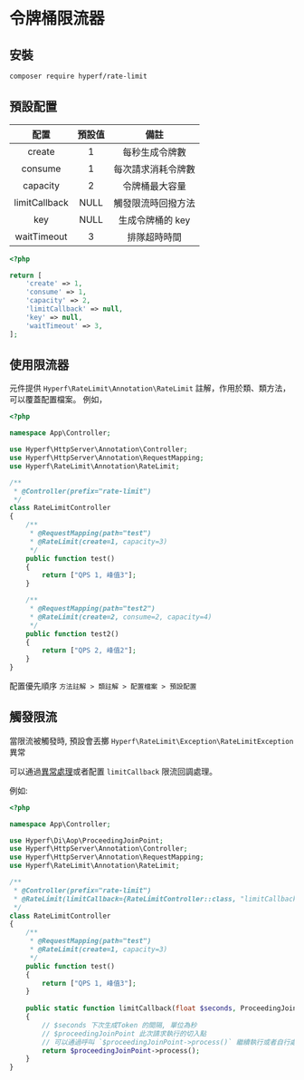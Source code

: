 # 令牌桶限流器

## 安裝

```bash
composer require hyperf/rate-limit
```
## 預設配置

|  配置          | 預設值 |         備註        |
|:--------------:|:------:|:-------------------:|
| create         | 1      | 每秒生成令牌數      |
| consume        | 1      | 每次請求消耗令牌數  |
| capacity       | 2      | 令牌桶最大容量      |
| limitCallback  | NULL   | 觸發限流時回撥方法  |
| key            | NULL   | 生成令牌桶的 key     |
| waitTimeout    | 3      | 排隊超時時間        |

```php
<?php

return [
    'create' => 1,
    'consume' => 1,
    'capacity' => 2,
    'limitCallback' => null,
    'key' => null,
    'waitTimeout' => 3,
];
```

## 使用限流器

元件提供 `Hyperf\RateLimit\Annotation\RateLimit` 註解，作用於類、類方法，可以覆蓋配置檔案。 例如，

```php
<?php

namespace App\Controller;

use Hyperf\HttpServer\Annotation\Controller;
use Hyperf\HttpServer\Annotation\RequestMapping;
use Hyperf\RateLimit\Annotation\RateLimit;

/**
 * @Controller(prefix="rate-limit")
 */
class RateLimitController
{
    /**
     * @RequestMapping(path="test")
     * @RateLimit(create=1, capacity=3)
     */
    public function test()
    {
        return ["QPS 1, 峰值3"];
    }

    /**
     * @RequestMapping(path="test2")
     * @RateLimit(create=2, consume=2, capacity=4)
     */
    public function test2()
    {
        return ["QPS 2, 峰值2"];
    }
}
``` 
配置優先順序 `方法註解 > 類註解 > 配置檔案 > 預設配置`

## 觸發限流
當限流被觸發時, 預設會丟擲 `Hyperf\RateLimit\Exception\RateLimitException` 異常

可以通過[異常處理](zh/exception-handler.md)或者配置 `limitCallback` 限流回調處理。

例如:
```php
<?php

namespace App\Controller;

use Hyperf\Di\Aop\ProceedingJoinPoint;
use Hyperf\HttpServer\Annotation\Controller;
use Hyperf\HttpServer\Annotation\RequestMapping;
use Hyperf\RateLimit\Annotation\RateLimit;

/**
 * @Controller(prefix="rate-limit")
 * @RateLimit(limitCallback={RateLimitController::class, "limitCallback"})
 */
class RateLimitController
{
    /**
     * @RequestMapping(path="test")
     * @RateLimit(create=1, capacity=3)
     */
    public function test()
    {
        return ["QPS 1, 峰值3"];
    }
    
    public static function limitCallback(float $seconds, ProceedingJoinPoint $proceedingJoinPoint)
    {
        // $seconds 下次生成Token 的間隔, 單位為秒
        // $proceedingJoinPoint 此次請求執行的切入點
        // 可以通過呼叫 `$proceedingJoinPoint->process()` 繼續執行或者自行處理
        return $proceedingJoinPoint->process();
    }
}
```
